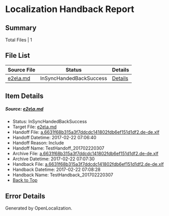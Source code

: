 # <a name='report-top'></a> Localization Handback Report

## Summary
 Total Files | 1

## File List
 Source File | Status | Details 
 ----------- | ------ | ------- 
 [e2e\a.md](https://github.com/OpenLocalizationTestOrg/ol-test4/blob/e15282cb0b7d3c7ec3aba76dc5b8db9a6be19c43/e2e/a.md) | InSyncHandedBackSuccess | [Details](#a915c2b0c620bdd05647535105a5b68ff3839b461)

## Item Details
##### <a name='a915c2b0c620bdd05647535105a5b68ff3839b461'></a> Source: [e2e\a.md](https://github.com/OpenLocalizationTestOrg/ol-test4/blob/e15282cb0b7d3c7ec3aba76dc5b8db9a6be19c43/e2e/a.md)
* Status: InSyncHandedBackSuccess
* Target File: [e2e\a.md](https://github.com/OpenLocalizationTestOrg/ol-test4-dede/blob/2561f5a48213fea54c1287ae8e8880aed5d54f64/e2e/a.md)
* Handoff File: [a.6631f68b315a3f7ddcdc141802fdb6ef151d1df2.de-de.xlf](https://github.com/OpenLocalizationTestOrg/ol-test4-handoff/blob/9311800188a723e0c2d2a799b075cfefb91c46c8/ol-handoff/OpenLocalizationTestOrg/ol-test4-dede/xinjiang/ht/a.6631f68b315a3f7ddcdc141802fdb6ef151d1df2.de-de.xlf)
* Handoff Datetime: 2017-02-22 07:06:40
* Handoff Reason: Include
* Handoff Name: TestHandoff_201702220307
* Archive File: [a.6631f68b315a3f7ddcdc141802fdb6ef151d1df2.de-de.xlf](https://github.com/OpenLocalizationTestOrg/ol-test4-handoff/blob/d5dc58172146e0030383a116083dc846416e4e6d/ol-archive/OpenLocalizationTestOrg/ol-test4-dede/xinjiang/ht/a.6631f68b315a3f7ddcdc141802fdb6ef151d1df2.de-de.xlf)
* Archive Datetime: 2017-02-22 07:07:30
* Handback File: [a.6631f68b315a3f7ddcdc141802fdb6ef151d1df2.de-de.xlf](https://github.com/OpenLocalizationTestOrg/ol-test4-handback/blob/69c78e863af8bc2a7e499f1f0be1c26fed8139ed/ol-handback/OpenLocalizationTestOrg/ol-test4-dede/xinjiang/ht/a.6631f68b315a3f7ddcdc141802fdb6ef151d1df2.de-de.xlf)
* Handback Datetime: 2017-02-22 07:08:28
* Handback Name: TestHandback_201702220307
* [Back to Top](#report-top)


## Error Details

Generated by OpenLocalization.
